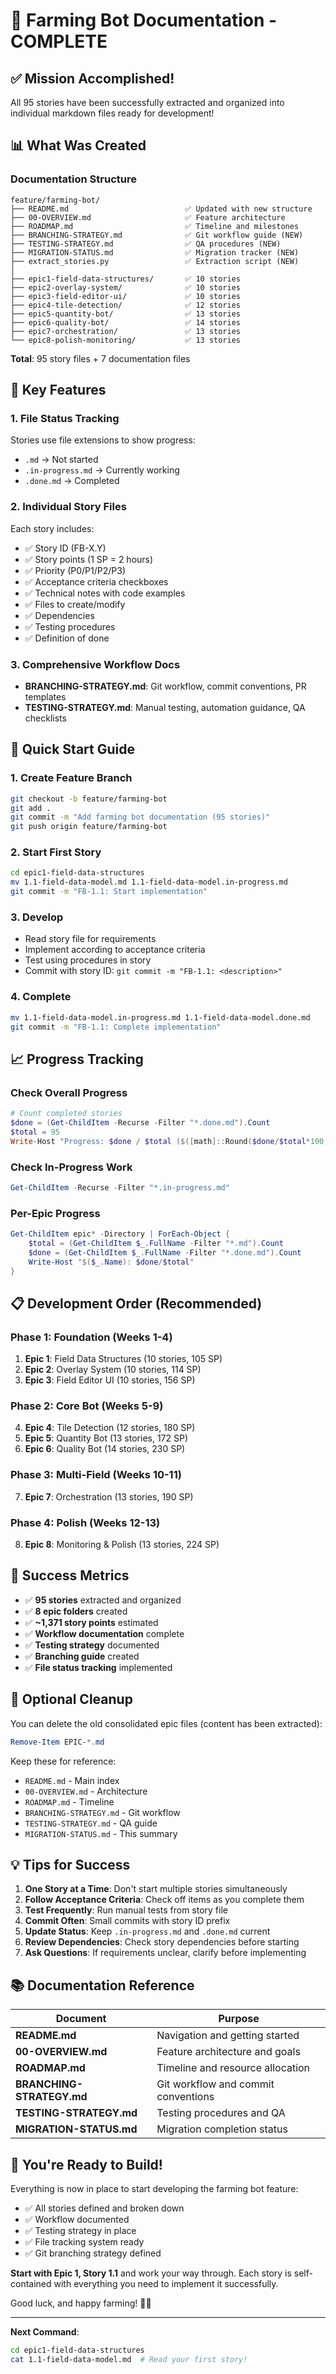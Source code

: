# 🎉 Farming Bot Documentation - COMPLETE

## ✅ Mission Accomplished!

All 95 stories have been successfully extracted and organized into individual markdown files ready for development!

## 📊 What Was Created

### Documentation Structure
```
feature/farming-bot/
├── README.md                          ✅ Updated with new structure
├── 00-OVERVIEW.md                     ✅ Feature architecture
├── ROADMAP.md                         ✅ Timeline and milestones
├── BRANCHING-STRATEGY.md              ✅ Git workflow guide (NEW)
├── TESTING-STRATEGY.md                ✅ QA procedures (NEW)
├── MIGRATION-STATUS.md                ✅ Migration tracker (NEW)
├── extract_stories.py                 ✅ Extraction script (NEW)
│
├── epic1-field-data-structures/       ✅ 10 stories
├── epic2-overlay-system/              ✅ 10 stories
├── epic3-field-editor-ui/             ✅ 10 stories
├── epic4-tile-detection/              ✅ 12 stories
├── epic5-quantity-bot/                ✅ 13 stories
├── epic6-quality-bot/                 ✅ 14 stories
├── epic7-orchestration/               ✅ 13 stories
└── epic8-polish-monitoring/           ✅ 13 stories
```

**Total**: 95 story files + 7 documentation files

## 🔑 Key Features

### 1. File Status Tracking
Stories use file extensions to show progress:
- `.md` → Not started
- `.in-progress.md` → Currently working
- `.done.md` → Completed

### 2. Individual Story Files
Each story includes:
- ✅ Story ID (FB-X.Y)
- ✅ Story points (1 SP = 2 hours)
- ✅ Priority (P0/P1/P2/P3)
- ✅ Acceptance criteria checkboxes
- ✅ Technical notes with code examples
- ✅ Files to create/modify
- ✅ Dependencies
- ✅ Testing procedures
- ✅ Definition of done

### 3. Comprehensive Workflow Docs
- **BRANCHING-STRATEGY.md**: Git workflow, commit conventions, PR templates
- **TESTING-STRATEGY.md**: Manual testing, automation guidance, QA checklists

## 🚀 Quick Start Guide

### 1. Create Feature Branch
```bash
git checkout -b feature/farming-bot
git add .
git commit -m "Add farming bot documentation (95 stories)"
git push origin feature/farming-bot
```

### 2. Start First Story
```bash
cd epic1-field-data-structures
mv 1.1-field-data-model.md 1.1-field-data-model.in-progress.md
git commit -m "FB-1.1: Start implementation"
```

### 3. Develop
- Read story file for requirements
- Implement according to acceptance criteria
- Test using procedures in story
- Commit with story ID: `git commit -m "FB-1.1: <description>"`

### 4. Complete
```bash
mv 1.1-field-data-model.in-progress.md 1.1-field-data-model.done.md
git commit -m "FB-1.1: Complete implementation"
```

## 📈 Progress Tracking

### Check Overall Progress
```powershell
# Count completed stories
$done = (Get-ChildItem -Recurse -Filter "*.done.md").Count
$total = 95
Write-Host "Progress: $done / $total ($([math]::Round($done/$total*100, 1))%)"
```

### Check In-Progress Work
```powershell
Get-ChildItem -Recurse -Filter "*.in-progress.md"
```

### Per-Epic Progress
```powershell
Get-ChildItem epic* -Directory | ForEach-Object {
    $total = (Get-ChildItem $_.FullName -Filter "*.md").Count
    $done = (Get-ChildItem $_.FullName -Filter "*.done.md").Count
    Write-Host "$($_.Name): $done/$total"
}
```

## 📋 Development Order (Recommended)

### Phase 1: Foundation (Weeks 1-4)
1. **Epic 1**: Field Data Structures (10 stories, 105 SP)
2. **Epic 2**: Overlay System (10 stories, 114 SP)
3. **Epic 3**: Field Editor UI (10 stories, 156 SP)

### Phase 2: Core Bot (Weeks 5-9)
4. **Epic 4**: Tile Detection (12 stories, 180 SP)
5. **Epic 5**: Quantity Bot (13 stories, 172 SP)
6. **Epic 6**: Quality Bot (14 stories, 230 SP)

### Phase 3: Multi-Field (Weeks 10-11)
7. **Epic 7**: Orchestration (13 stories, 190 SP)

### Phase 4: Polish (Weeks 12-13)
8. **Epic 8**: Monitoring & Polish (13 stories, 224 SP)

## 🎯 Success Metrics

- ✅ **95 stories** extracted and organized
- ✅ **8 epic folders** created
- ✅ **~1,371 story points** estimated
- ✅ **Workflow documentation** complete
- ✅ **Testing strategy** documented
- ✅ **Branching guide** created
- ✅ **File status tracking** implemented

## 🧹 Optional Cleanup

You can delete the old consolidated epic files (content has been extracted):
```powershell
Remove-Item EPIC-*.md
```

Keep these for reference:
- `README.md` - Main index
- `00-OVERVIEW.md` - Architecture
- `ROADMAP.md` - Timeline
- `BRANCHING-STRATEGY.md` - Git workflow
- `TESTING-STRATEGY.md` - QA guide
- `MIGRATION-STATUS.md` - This summary

## 💡 Tips for Success

1. **One Story at a Time**: Don't start multiple stories simultaneously
2. **Follow Acceptance Criteria**: Check off items as you complete them
3. **Test Frequently**: Run manual tests from story file
4. **Commit Often**: Small commits with story ID prefix
5. **Update Status**: Keep `.in-progress.md` and `.done.md` current
6. **Review Dependencies**: Check story dependencies before starting
7. **Ask Questions**: If requirements unclear, clarify before implementing

## 📚 Documentation Reference

| Document | Purpose |
|----------|---------|
| **README.md** | Navigation and getting started |
| **00-OVERVIEW.md** | Feature architecture and goals |
| **ROADMAP.md** | Timeline and resource allocation |
| **BRANCHING-STRATEGY.md** | Git workflow and commit conventions |
| **TESTING-STRATEGY.md** | Testing procedures and QA |
| **MIGRATION-STATUS.md** | Migration completion status |

## 🎊 You're Ready to Build!

Everything is now in place to start developing the farming bot feature:
- ✅ All stories defined and broken down
- ✅ Workflow documented
- ✅ Testing strategy in place
- ✅ File tracking system ready
- ✅ Git branching strategy defined

**Start with Epic 1, Story 1.1** and work your way through. Each story is self-contained with everything you need to implement it successfully.

Good luck, and happy farming! 🚜🌾

---

**Next Command**:
```bash
cd epic1-field-data-structures
cat 1.1-field-data-model.md  # Read your first story!
```
